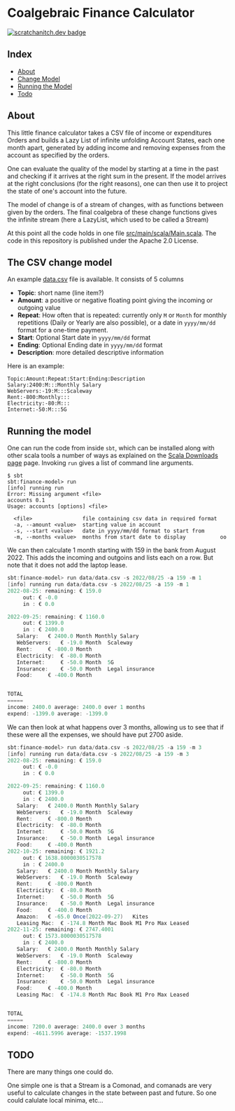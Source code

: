 # Coalgebraic Finance Calculator

[![scratchanitch.dev badge](https://img.shields.io/badge/scratchanitch-dev-FFC4B5)](https://scratchanitch.dev)

## Index

* [About](#about)
* [Change Model](#the-csv-change-model)
* [Running the Model](#running-the-model)
* [Todo](#todo)

## About


This little finance calculator takes a CSV file of income or expenditures Orders and builds a Lazy List of infinite unfolding Account States, each one month apart, generated by adding income and removing expenses from the account as specified by the orders.

One can evaluate the quality of the model by starting at a time in the past and checking if it arrives at the right sum in the present. If the model arrives at the right conclusions (for the right reasons), one can then use it to project the state of one's account into the future.

The model of change is of a stream of changes, with as functions between given by the orders. The final coalgebra of these change functions gives the infinite stream (here a LazyList, which used to be called a Stream)

At this point all the code holds in one file [src/main/scala/Main.scala](src/main/scala/Main.scala).
The code in this repository is published under the Apache 2.0 License.

## The CSV change model

An example [data.csv](data/data.csv) file is available.
It consists of 5 columns

* **Topic**: short name (line item?)
* **Amount**: a positive or negative floating point giving the incoming or outgoing value
* **Repeat**: How often that is repeated: currently only `M` or `Month` for monthly repetitions (Daily or Yearly are also
  possible), or a date in `yyyy/mm/dd` format for a one-time payment.
* **Start**: Optional Start date in `yyyy/mm/dd` format
* **Ending**: Optional Ending date in `yyyy/mm/dd` format
* **Description**: more detailed descriptive information

Here is an example:

```csv
Topic:Amount:Repeat:Start:Ending:Description
Salary:2400:M:::Monthly Salary
WebServers:-19:M:::Scaleway
Rent:-800:Monthly:::
Electricity:-80:M:::
Internet:-50:M:::5G
```

## Running the model

One can run the code from inside `sbt`, which can be installed along with other scala tools
a number of ways as explained on the [Scala Downloads page](https://www.scala-lang.org/download/) page.
Invoking `run` gives a list of command line arguments.

```commandline
$ sbt
sbt:finance-model> run
[info] running run
Error: Missing argument <file>
accounts 0.1
Usage: accounts [options] <file>

  <file>                file containing csv data in required format
  -a, --amount <value>  starting value in account
  -s, --start <value>   date in yyyy/mm/dd format to start from
  -m, --months <value>  months from start date to display           oo
```

We can then calculate 1 month starting with 159 in the bank from
August 2022. This adds the incoming and outgoins and lists each on a row. But note that it does not add the laptop
lease.

```sbt
sbt:finance-model> run data/data.csv -s 2022/08/25 -a 159 -m 1
[info] running run data/data.csv -s 2022/08/25 -a 159 -m 1
2022-08-25: remaining: € 159.0
     out: € -0.0
     in : € 0.0

2022-09-25: remaining: € 1160.0
     out: € 1399.0
     in : € 2400.0
   Salary:	 € 2400.0 Month	Monthly Salary
   WebServers:	 € -19.0 Month	Scaleway
   Rent:	 € -800.0 Month	
   Electricity:	 € -80.0 Month	
   Internet:	 € -50.0 Month	5G
   Insurance:	 € -50.0 Month	Legal insurance
   Food:	 € -400.0 Month	


TOTAL
=====
income: 2400.0 average: 2400.0 over 1 months
expend: -1399.0 average: -1399.0
```

We can then look at what happens over 3 months, allowing
us to see that if these were all the expenses, we should
have put 2700 aside.

```sbt
sbt:finance-model> run data/data.csv -s 2022/08/25 -a 159 -m 3
[info] running run data/data.csv -s 2022/08/25 -a 159 -m 3
2022-08-25: remaining: € 159.0
     out: € -0.0
     in : € 0.0

2022-09-25: remaining: € 1160.0
     out: € 1399.0
     in : € 2400.0
   Salary:	 € 2400.0 Month	Monthly Salary
   WebServers:	 € -19.0 Month	Scaleway
   Rent:	 € -800.0 Month	
   Electricity:	 € -80.0 Month	
   Internet:	 € -50.0 Month	5G
   Insurance:	 € -50.0 Month	Legal insurance
   Food:	 € -400.0 Month	
2022-10-25: remaining: € 1921.2
     out: € 1638.8000030517578
     in : € 2400.0
   Salary:	 € 2400.0 Month	Monthly Salary
   WebServers:	 € -19.0 Month	Scaleway
   Rent:	 € -800.0 Month	
   Electricity:	 € -80.0 Month	
   Internet:	 € -50.0 Month	5G
   Insurance:	 € -50.0 Month	Legal insurance
   Food:	 € -400.0 Month	
   Amazon:	 € -65.0 Once(2022-09-27)	Kites
   Leasing Mac:	 € -174.8 Month	Mac Book M1 Pro Max Leased
2022-11-25: remaining: € 2747.4001
     out: € 1573.8000030517578
     in : € 2400.0
   Salary:	 € 2400.0 Month	Monthly Salary
   WebServers:	 € -19.0 Month	Scaleway
   Rent:	 € -800.0 Month	
   Electricity:	 € -80.0 Month	
   Internet:	 € -50.0 Month	5G
   Insurance:	 € -50.0 Month	Legal insurance
   Food:	 € -400.0 Month	
   Leasing Mac:	 € -174.8 Month	Mac Book M1 Pro Max Leased


TOTAL
=====
income: 7200.0 average: 2400.0 over 3 months
expend: -4611.5996 average: -1537.1998
```

## TODO

There are many things one could do.

One simple one is that a Stream is a Comonad, and comanads are very useful to calculate changes in the state between past and future. So one could calulate local minima, etc...

